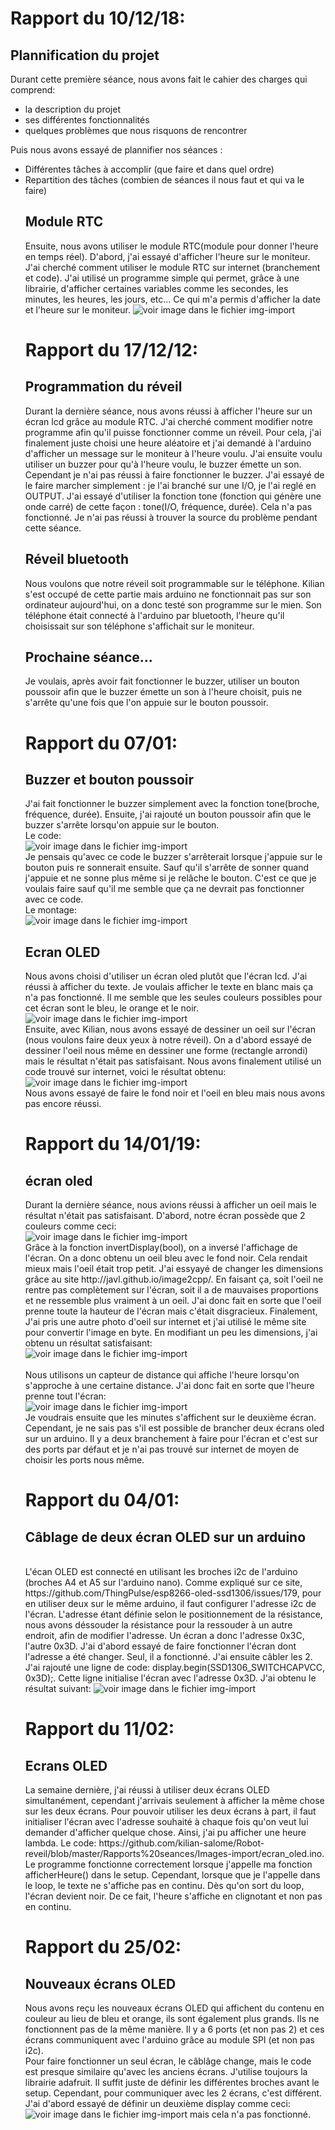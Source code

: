  <h1>Rapport du  10/12/18:</h1>

<p>
<h2>Plannification du projet</h2>  
Durant cette première séance, nous avons fait le cahier des charges qui comprend: 

<ul>
  <li> la description du projet 
  <li> ses différentes fonctionnalités 
  <li> quelques problèmes que nous risquons de rencontrer
  </ul>
Puis nous avons essayé de plannifier nos séances : 

<ul>
 <li>Différentes tâches à accomplir (que faire et dans quel ordre)
 <li>Repartition des tâches (combien de séances il nous faut et qui va le faire)

<h2>Module RTC</h2>
Ensuite, nous avons utiliser le module RTC(module pour donner l'heure en temps réel). D'abord, j'ai essayé d'afficher l'heure sur le moniteur. J'ai cherché comment utiliser le module RTC sur internet (branchement et code). J'ai utilisé un programme simple qui permet, grâce à une librairie, d'afficher certaines variables comme les secondes, les minutes, les heures, les jours, etc... Ce qui m'a permis d'afficher la date et l'heure sur le moniteur. 

<img src="Images-import/code num 0.png" alt="voir image dans le fichier img-import"/>


</p>


<h1> Rapport du 17/12/12:</h1>

<p>
<h2>Programmation du réveil</h2>
Durant la dernière séance, nous avons réussi à afficher l'heure sur un écran lcd grâce au module RTC. J'ai cherché comment modifier notre programme afin qu'il puisse fonctionner comme un réveil. Pour cela, j'ai finalement juste choisi une heure aléatoire et j'ai demandé à l'arduino d'afficher un message sur le moniteur à l'heure voulu.
J'ai ensuite voulu utiliser un buzzer pour qu'à l'heure voulu, le buzzer émette un son. Cependant je n'ai pas réussi à faire fonctionner le buzzer. J'ai essayé de le faire marcher simplement : je l'ai branché sur une I/O, je l'ai reglé en OUTPUT. J'ai essayé d'utiliser la fonction tone (fonction qui génère une onde carré) de cette façon : tone(I/O, fréquence, durée). Cela n'a pas fonctionné. Je n'ai pas réussi à trouver la source du problème pendant cette séance.

<h2>Réveil bluetooth</h2>
Nous voulons que notre réveil soit programmable sur le téléphone. Kilian s'est occupé de cette partie mais arduino ne fonctionnait pas sur son ordinateur aujourd'hui, on a donc testé son programme sur le mien. Son téléphone était connecté à l'arduino par bluetooth, l'heure qu'il choisissait sur son téléphone s'affichait sur le moniteur.

<h2>Prochaine séance...</h2>
Je voulais, après avoir fait fonctionner le buzzer, utiliser un bouton poussoir afin que le buzzer émette un son à l'heure choisit, puis ne s'arrête qu'une fois que l'on appuie sur le bouton poussoir. 
</p>


<h1> Rapport du 07/01:</h1>

<p>
<h2>Buzzer et bouton poussoir</h2>
J'ai fait fonctionner le buzzer simplement avec la fonction tone(broche, fréquence, durée). Ensuite, j'ai rajouté un bouton poussoir afin que le buzzer s'arrête lorsqu'on appuie sur le bouton. </br>
Le code: 
</br>
<img src="Images-import/code buzzer.png" alt="voir image  dans le fichier img-import"/>
</br>
Je pensais qu'avec ce code le buzzer s'arrêterait lorsque j'appuie sur le bouton puis re sonnerait ensuite. Sauf qu'il s'arrête de sonner quand j'appuie et ne sonne plus même si je relâche le bouton. C'est ce que je voulais faire sauf qu'il me semble que ça ne devrait pas fonctionner avec ce code. 
</br>
Le montage:
</br>
<img src="Images-import/montage buzzer.jpg" alt="voir image  dans le fichier img-import"/>


<h2>Ecran OLED</h2>
Nous avons choisi d'utiliser un écran oled plutôt que l'écran lcd. J'ai réussi à afficher du texte. Je voulais afficher le texte en blanc mais ça n'a pas fonctionné. Il me semble que les seules couleurs possibles pour cet écran sont le bleu, le orange et le noir.
</br>
<img src="Images-import/ecran oled texte.jpg" alt="voir image  dans le fichier img-import"/>
</br>
Ensuite, avec Kilian, nous avons essayé de dessiner un oeil sur l'écran (nous voulons faire deux yeux à notre réveil). On a d'abord essayé de dessiner l'oeil nous même en dessiner une forme (rectangle arrondi) mais le résultat n'était pas satisfaisant. Nous avons finalement utilisé un code trouvé sur internet, voici le résultat obtenu: 
</br>
<img src="Images-import/ecran oled oeil.jpg" alt="voir image  dans le fichier img-import"/>
</br>
Nous avons essayé de faire le fond noir et l'oeil en bleu mais nous avons pas encore réussi.

</p>

 <h1>Rapport du  14/01/19:</h1>

<p>
 
 <h2>écran oled</h2>
 Durant la dernière séance, nous avions réussi à afficher un oeil mais le résultat n'était pas satisfaisant. D'abord, notre écran possède que 2 couleurs comme ceci: 
 </br>
<img src="Images-import/ecran oled.png" alt="voir image  dans le fichier img-import"/>
</br>
Grâce à la fonction invertDisplay(bool), on a inversé l'affichage de l'écran. On a donc obtenu un oeil bleu avec le fond noir. Cela rendait mieux mais l'oeil était trop petit. J'ai essyayé de changer les dimensions grâce au site http://javl.github.io/image2cpp/. En faisant ça, soit l'oeil ne rentre pas complètement sur l'écran, soit il a de mauvaises proportions et ne ressemble plus vraiment à un oeil. J'ai donc fait en sorte que l'oeil prenne toute la hauteur de l'écran mais c'était disgracieux. Finalement, J'ai pris une autre photo d'oeil sur internet et j'ai utilisé le même site pour convertir l'image en byte. En modifiant un peu les dimensions, j'ai obtenu  un résultat satisfaisant:
</br>
<img src="Images-import/oeil.jpg" alt="voir image  dans le fichier img-import"/>
</br>

</br>
Nous utilisons un capteur de distance qui affiche l'heure lorsqu'on s'approche à une certaine distance. J'ai donc fait en sorte que l'heure prenne tout l'écran:
</br>
<img src="Images-import/ecran oled heure.jpg" alt="voir image  dans le fichier img-import"/>
</br>
Je voudrais ensuite que les minutes s'affichent sur le deuxième écran. Cependant,  je ne sais pas s'il est possible de brancher deux écrans oled sur un arduino. Il y a deux branchement à faire pour l'écran et c'est sur des ports par défaut et je n'ai pas trouvé sur internet de moyen de choisir les ports nous même.

<h1>Rapport du  04/01:</h1>
<p>
<h2>Câblage de deux écran OLED sur un arduino</h2>  
</br>
L'écan OLED est connecté en utilisant les broches i2c de l'arduino (broches A4 et A5 sur l'arduino nano). Comme expliqué sur ce site, https://github.com/ThingPulse/esp8266-oled-ssd1306/issues/179, pour en utiliser deux sur le même arduino, il faut configurer l'adresse i2c de l'écran. L'adresse étant définie selon le positionnement de la résistance, nous avons déssouder la résistance pour la ressouder à un autre endroit, afin de modifier l'adresse. Un écran a donc l'adresse 0x3C, l'autre 0x3D. J'ai d'abord essayé de faire fonctionner l'écran dont l'adresse a été changer. Seul, il a fonctionné. J'ai ensuite câbler les 2. J'ai rajouté une ligne de code: display.begin(SSD1306_SWITCHCAPVCC, 0x3D);. Cette ligne initialise l'écran avec l'adresse 0x3D. J'ai obtenu le résultat suivant: 
<img src="Images-import/2yeux.jpg" alt="voir image  dans le fichier img-import"/>

</p>

<h1>Rapport du 11/02: </h1>
<p>
<h2>Ecrans OLED</h2>
La semaine dernière, j'ai réussi à utiliser deux écrans OLED simultanément, cependant j'arrivais seulement à afficher la même chose sur les deux écrans. Pour pouvoir utiliser les deux écrans à part, il faut initialiser l'écran avec l'adresse souhaité à chaque fois qu'on veut lui demander d'afficher quelque chose. Ainsi, j'ai pu afficher une heure lambda. Le code: https://github.com/kilian-salome/Robot-reveil/blob/master/Rapports%20seances/Images-import/ecran_oled.ino. Le programme fonctionne correctement lorsque j'appelle ma fonction afficherHeure() dans le setup. Cependant, lorsque que je l'appelle dans le loop, le texte ne s'affiche pas en continu. Dès qu'on sort du loop, l'écran devient noir. De ce fait, l'heure s'affiche en clignotant et non pas en continu.

<h1>Rapport du 25/02: </h1>
<p>
 <h2>Nouveaux écrans OLED</h2>
 Nous avons reçu les nouveaux écrans OLED qui affichent du contenu en couleur au lieu de bleu et orange, ils sont également plus grands. Ils ne fonctionnent pas de la même manière. Il y a 6 ports (et non pas 2) et ces écrans communiquent avec l'arduino grâce au module SPI (et non pas i2c). </br>
 Pour faire fonctionner un seul écran, le câblâge change, mais le code est presque similaire qu'avec les anciens écrans. J'utilise toujours la librairie adafruit. Il suffit juste de définir les différentes broches avant le setup. Cependant, pour communiquer avec les 2 écrans, c'est différent. J'ai d'abord essayé de définir un deuxième display comme ceci: 
 <img src="Images-import/2yeux.jpg" alt="voir image  dans le fichier img-import"/>
 mais cela n'a pas fonctionné.
 
